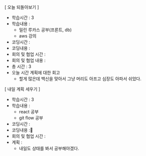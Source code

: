 [ 오늘 되돌아보기 ]

- 학습시간 : 3
- 학습내용 :
  - 밀린 루카스 공부(프론트, db)
  - aws 강의
- 코딩시간 :
- 코딩내용 :
- 회의 및 협업 시간 :
- 회의 및 협업 내용 :
- 총 시간 : 3
- 오늘 시간 계획에 대한 회고
  - 할게 많은데 백신을 맞아서 그냥 머리도 아프고 심장도 아파서 쉬었다.

[ 내일 계획 세우기 ]

- 학습시간 : 3
- 학습내용 :
  - react 공부
  - git flow 공부
- 코딩시간 :
- 코딩내용 :
- 회의 및 협업 시간 :
- 계획 :
  - 내일도 상태를 봐서 공부해야겠다.
